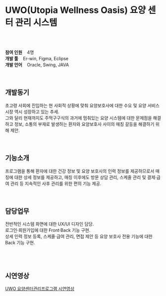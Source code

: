 <h1>UWO(Utopia Wellness Oasis) 요양 센터 관리 시스템</h1>
<br>
<br>

<strong>참여 인원</strong><span>&nbsp;&nbsp;&nbsp;&nbsp;4명</span><br>
<strong>개발 툴</strong><span>&nbsp;&nbsp;&nbsp;&nbsp;Er-win, Figma, Eclipse</span><br>
<strong>개발 언어</strong><span>&nbsp;&nbsp;&nbsp;&nbsp;Oracle, Swing, JAVA</span><br>
<br>
<br>

<h2>개발동기</h2>
초고령 사회에 진입하는 현 사회적 상황에 맞춰 요양보호사에 대한 수요 및 요양 서비스 시장 역시 성장하고 있는 추세.<br>
그와 달리 현재까지도 주먹구구식의 과거에 멈춰있는 요양 시스템에 대한 문제점을 해결하고 정보, 소통의 부재로 발생하는 환자와 요양보호사 사이의 매칭 갈등을 해결하기 위해 제안.
<br>
<br>
<br>

<h2>기능소개</h2>
프로그램을 통해 환자에 대한 건강 정보 및 요양 보호사의 인력 정보를 제공하므로서 매칭에 대한 상세 정보를 제공하고, 매칭 이후에도 방문 상담 관리, 스케줄 관리 및 결제·급여 관리 등 지속적인 사후 관리를 위한 편의 기능 제공.
<br>
<br>
<br>

<h2>담당업무</h2>
전반적인 시스템 화면에 대한 UX/UI 디자인 담당.<br>
로그인·회원가입에 대한 Front·Back 기능 구현.<br>
상세 인력 정보 등록, 스케줄·급여 관리, 면접 제안 등 요양 보호사 전용 기능에 대한 Back 기능 구현.<br>
<br>
<br>
<br>

<h2>시연영상</h2>
<a href='https://youtu.be/dV7NLJ6dpk4?si=wKXuFoRP6anhiGSk'>UWO 요양센터관리프로그램 시연영상</a>
